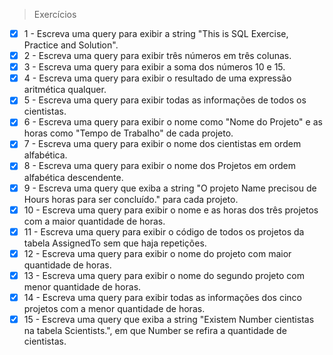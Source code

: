> Exercícios
- [X] 1 - Escreva uma query para exibir a string "This is SQL Exercise, Practice and Solution".
- [X] 2 - Escreva uma query para exibir três números em três colunas.
- [X] 3 - Escreva uma query para exibir a soma dos números 10 e 15.
- [X] 4 - Escreva uma query para exibir o resultado de uma expressão aritmética qualquer.
- [X] 5 - Escreva uma query para exibir todas as informações de todos os cientistas.
- [X] 6 - Escreva uma query para exibir o nome como "Nome do Projeto" e as horas como "Tempo de Trabalho" de cada projeto.
- [X] 7 - Escreva uma query para exibir o nome dos cientistas em ordem alfabética.
- [X] 8 - Escreva uma query para exibir o nome dos Projetos em ordem alfabética descendente.
- [X] 9 - Escreva uma query que exiba a string "O projeto Name precisou de Hours horas para ser concluído." para cada projeto.
- [X] 10 - Escreva uma query para exibir o nome e as horas dos três projetos com a maior quantidade de horas.
- [X] 11 - Escreva uma query para exibir o código de todos os projetos da tabela AssignedTo sem que haja repetições.
- [X] 12 - Escreva uma query para exibir o nome do projeto com maior quantidade de horas.
- [X] 13 - Escreva uma query para exibir o nome do segundo projeto com menor quantidade de horas.
- [X] 14 - Escreva uma query para exibir todas as informações dos cinco projetos com a menor quantidade de horas.
- [X] 15 - Escreva uma query que exiba a string "Existem Number cientistas na tabela Scientists.", em que Number se refira a quantidade de cientistas.
